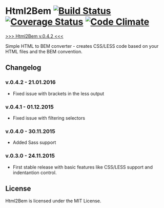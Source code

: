 # Html2Bem [![Build Status](https://travis-ci.org/dziudek/Html2Bem.svg?branch=master)](http://travis-ci.org/dziudek/Html2Bem) [![Coverage Status](https://coveralls.io/repos/dziudek/Html2Bem/badge.svg?branch=master&service=github)](https://coveralls.io/github/dziudek/Html2Bem?branch=master) [![Code Climate](https://codeclimate.com/github/dziudek/Html2Bem/badges/gpa.svg)](https://codeclimate.com/github/dziudek/Html2Bem)

[>>> Html2Bem v.0.4.2 <<<](http://dziudek.github.io/Html2Bem/)

Simple HTML to BEM converter - creates CSS/LESS code based on your HTML files and the BEM convention.

## Changelog

### v.0.4.2 - 21.01.2016

* Fixed issue with brackets in the less output

### v.0.4.1 - 01.12.2015

* Fixed issue with filtering selectors

### v.0.4.0 - 30.11.2015

* Added Sass support

### v.0.3.0 - 24.11.2015

* First stable release with basic features like CSS/LESS support and indentantion control.

## License

Html2Bem is licensed under the MIT License.
